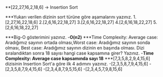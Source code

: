 **[22,27,16,2,18,6] -> Insertion Sort

***Yukarı verilen dizinin sort türüne göre aşamalarını yazınız.
  1.[2,27,16,22,18,6]
  2.[2,6,16,22,18,27]
  3.[2,6,16,22,18,27]
  4.[2,6,16,18,22,27]
  5.[2,6,16,18,22,27]

***Big-O gösterimini yazınız.
   -**O(n2)**
***Time Complexity: Average case: Aradığımız sayının ortada olması,Worst case: Aradığımız sayının sonda olması, Best case: Aradığımız sayının dizinin en başında olması.
Dizi sıralandıktan sonra 18 sayısı hangi case kapsamına girer? Yazınız.
    -**Time Complexity: Average case kapsamında sayı 18**
***[7,3,5,8,2,9,4,15,6] dizisinin Insertion Sort'a göre ilk 4 adımını yazınız.
    -[2,3,5,8,7,9,4,15,6]
    -[2,3,5,8,7,9,4,15,6]
    -[2,3,4,8,7,9,5,15,6]
    -[2,3,4,5,7,9,8,15,6]
